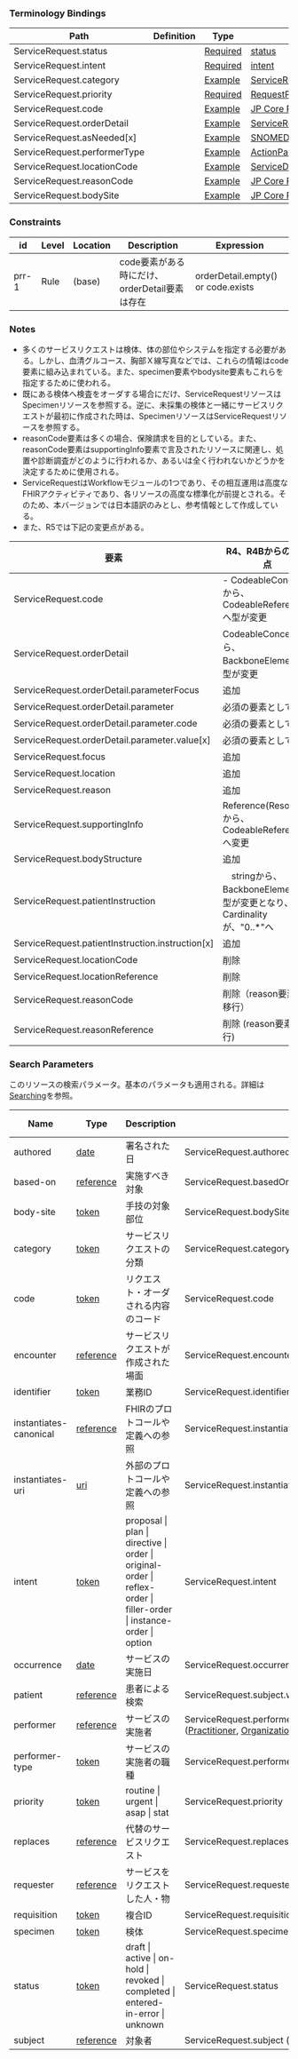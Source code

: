 ### Terminology Bindings

| Path | Definition | Type | Reference |
| --- | --- | --- | --- |
| ServiceRequest.status |  | [Required](http://hl7.org/fhir/R4/terminologies.html#required) | [status](http://hl7.org/fhir/R4/valueset-request-status.html) |
| ServiceRequest.intent |  | [Required](http://hl7.org/fhir/R4/terminologies.html#required) | [intent](http://hl7.org/fhir/R4/valueset-request-intent.html) |
| ServiceRequest.category |  | [Example](http://hl7.org/fhir/R4/terminologies.html#example) | [ServiceRequestCategoryCodes](http://hl7.org/fhir/R4/valueset-servicerequest-category.html) |
| ServiceRequest.priority |  | [Required](http://hl7.org/fhir/R4/terminologies.html#required) | [RequestPriority](http://hl7.org/fhir/R4/valueset-request-priority.html) |
| ServiceRequest.code |  | [Example](http://hl7.org/fhir/R4/terminologies.html#example) | [JP Core Procedure Codes Medical ValueSet](https://jpfhir.jp/fhir/core/terminology/ig/ValueSet-JP_ProcedureCodesMedical_VS) |
| ServiceRequest.orderDetail |  | [Example](http://hl7.org/fhir/R4/terminologies.html#example) | [ServiceRequestOrderDetailsCodes](http://hl7.org/fhir/R4/valueset-servicerequest-orderdetail.html) |
| ServiceRequest.asNeeded[x] |  | [Example](http://hl7.org/fhir/R4/terminologies.html#example) | [SNOMEDCTMedicationAsNeededReasonCodes](http://hl7.org/fhir/R4/valueset-medication-as-needed-reason.html) |
| ServiceRequest.performerType |  | [Example](http://hl7.org/fhir/R4/terminologies.html#example) | [ActionParticipantRole](http://terminology.hl7.org/3.1.0/ValueSet-action-participant-role.html) |
| ServiceRequest.locationCode |  | [Example](http://hl7.org/fhir/R4/terminologies.html#example) | [ServiceDeliveryLocationRoleType](http://terminology.hl7.org/3.1.0/ValueSet-v3-ServiceDeliveryLocationRoleType.html) |
| ServiceRequest.reasonCode |  | [Example](http://hl7.org/fhir/R4/terminologies.html#example) | [JP Core Procedure Reason ValueSet](https://jami-fhir-jp-wg.github.io/jp-core-v1xpages/jpcore-r4/feature/swg2_servicerequest/ValueSet-jp-procedure-reason-vs.html) |
| ServiceRequest.bodySite |  | [Example](http://hl7.org/fhir/R4/terminologies.html#example) | [JP Core Procedure BodySite ValueSet](https://jami-fhir-jp-wg.github.io/jp-core-v1xpages/jpcore-r4/feature/swg2_servicerequest/ValueSet-jp-procedure-body-site-vs.html) |


### Constraints

| id | Level | Location | Description | Expression |
| --- | --- | --- | --- | --- |
| prr-1 | Rule | (base) | code要素がある時にだけ、orderDetail要素は存在 | orderDetail.empty() or code.exists |


### Notes

- 多くのサービスリクエストは検体、体の部位やシステムを指定する必要がある。しかし、血清グルコース、胸部Ｘ線写真などでは、これらの情報はcode要素に組み込まれている。また、specimen要素やbodysite要素もこれらを指定するために使われる。
- 既にある検体へ検査をオーダする場合にだけ、ServiceRequestリソースはSpecimenリソースを参照する。逆に、未採集の検体と一緒にサービスリクエストが最初に作成された時は、SpecimenリソースはServiceRequestリソースを参照する。
- reasonCode要素は多くの場合、保険請求を目的としている。また、reasonCode要素はsupportingInfo要素で言及されたリソースに関連し、処置や診断調査がどのように行われるか、あるいは全く行われないかどうかを決定するために使用される。
- ServiceRequestはWorkflowモジュールの1つであり、その相互運用は高度なFHIRアクティビティであり、各リソースの高度な標準化が前提とされる。そのため、本バージョンでは日本語訳のみとし、参考情報として作成している。
- また、R5では下記の変更点がある。

| 要素 | R4、R4Bからの変更点 |
| --- | --- |
| ServiceRequest.code | - CodeableConceptから、CodeableReferenceへ型が変更 |
| ServiceRequest.orderDetail | CodeableConceptから、BackboneElementへ型が変更 |
| ServiceRequest.orderDetail.parameterFocus | 追加 |
| ServiceRequest.orderDetail.parameter | 必須の要素として追加 |
| ServiceRequest.orderDetail.parameter.code | 必須の要素として追加 |
| ServiceRequest.orderDetail.parameter.value[x] | 必須の要素として追加 |
| ServiceRequest.focus | 追加 |
| ServiceRequest.location | 追加 |
| ServiceRequest.reason | 追加 |
| ServiceRequest.supportingInfo | Reference(Resource)から、CodeableReferenceへ変更 |
| ServiceRequest.bodyStructure | 追加 |
| ServiceRequest.patientInstruction |　stringから、BackboneElementへ型が変更となり、Cardinalityが、"0..*"へ |
| ServiceRequest.patientInstruction.instruction[x] | 追加 |
| ServiceRequest.locationCode | 削除 |
| ServiceRequest.locationReference | 削除 |
| ServiceRequest.reasonCode | 削除（reason要素へ移行）|
| ServiceRequest.reasonReference | 削除 (reason要素へ移行) |

### Search Parameters

このリソースの検索パラメータ。基本のパラメータも適用される。詳細は[Searching](http://hl7.org/fhir/R4/search.html)を参照。

| Name | Type | Description | Expression | In Common |
| --- | --- | --- | --- | --- |
| authored | [date](http://hl7.org/fhir/R4/search.html#date) | 署名された日 | ServiceRequest.authoredOn | |
| based-on | [reference](http://hl7.org/fhir/R4/search.html#reference) | 実施すべき対象 | ServiceRequest.basedOn ([CarePlan](http://hl7.org/fhir/R4/careplan.html), [MedicationRequest](http://hl7.org/fhir/R4/medicationrequest.html), [ServiceRequest](http://hl7.org/fhir/R4/servicerequest.html)) | |
| body-site |[token](http://hl7.org/fhir/R4/search.html#token) | 手技の対象部位 | ServiceRequest.bodySite |
| category | [token](http://hl7.org/fhir/R4/search.html#token) | サービスリクエストの分類 | ServiceRequest.category |
| code | [token](http://hl7.org/fhir/R4/search.html#token) | リクエスト・オーダされる内容のコード | ServiceRequest.code |
| encounter | [reference](http://hl7.org/fhir/R4/search.html#reference) | サービスリクエストが作成された場面 | ServiceRequest.encounter ([Encounter](http://hl7.org/fhir/R4/encounter.html)) | |
| identifier | [token](http://hl7.org/fhir/R4/search.html#token) | 業務ID | ServiceRequest.identifier |
| instantiates-canonical | [reference](http://hl7.org/fhir/R4/search.html#reference) | FHIRのプロトコールや定義への参照 | ServiceRequest.instantiatesCanonical ([PlanDefinition](http://hl7.org/fhir/R4/plandefinition.html), [ActivityDefinition](http://hl7.org/fhir/R4/activitydefinition.html)) | |
| instantiates-uri | [uri](http://hl7.org/fhir/R4/search.html#uri) | 外部のプロトコールや定義への参照 | ServiceRequest.instantiatesUri |
| intent | [token](http://hl7.org/fhir/R4/search.html#token) | proposal \| plan \| directive \| order \| original-order \| reflex-order \| filler-order \| instance-order \| option | ServiceRequest.intent |
| occurrence | [date](http://hl7.org/fhir/R4/search.html#date) | サービスの実施日 | ServiceRequest.occurrence |
| patient | [reference](http://hl7.org/fhir/R4/search.html#reference) | 患者による検索 | ServiceRequest.subject.where(resolve() is Patient) ([Patient](http://hl7.org/fhir/R4/patient.html)) |
| performer | [reference](http://hl7.org/fhir/R4/search.html#reference) | サービスの実施者 | ServiceRequest.performer ([Practitioner](http://hl7.org/fhir/R4/practitioner.html), [Organization](http://hl7.org/fhir/R4/organization.html), [CareTeam](http://hl7.org/fhir/R4/careteam.html), [Device](http://hl7.org/fhir/R4/device.html), [Patient](http://hl7.org/fhir/R4/patient.html), [HealthcareService](http://hl7.org/fhir/R4/healthcareservice.html), [PractitionerRole](http://hl7.org/fhir/R4/practitionerrole.html), [RelatedPerson](http://hl7.org/fhir/R4/relatedperson.html)) |
| performer-type | [token](http://hl7.org/fhir/R4/search.html#token) | サービスの実施者の職種 | ServiceRequest.performerType |
| priority | [token](http://hl7.org/fhir/R4/search.html#token) | routine \| urgent \| asap \| stat | ServiceRequest.priority |
| replaces | [reference](http://hl7.org/fhir/R4/search.html#reference) | 代替のサービスリクエスト | ServiceRequest.replaces ([ServiceRequest](http://hl7.org/fhir/R4/servicerequest.html)) |
| requester | [reference](http://hl7.org/fhir/R4/search.html#reference) | サービスをリクエストした人・物 | ServiceRequest.requester ([Practitioner](http://hl7.org/fhir/R4/practitioner.html), [Organization](http://hl7.org/fhir/R4/organization.html), [Device](http://hl7.org/fhir/R4/device.html), [Patient](http://hl7.org/fhir/R4/patient.html),  [PractitionerRole](http://hl7.org/fhir/R4/practitionerrole.html), [RelatedPerson](http://hl7.org/fhir/R4/relatedperson.html)) |
| requisition | [token](http://hl7.org/fhir/R4/search.html#token) | 複合ID | ServiceRequest.requisition |
| specimen | [token](http://hl7.org/fhir/R4/search.html#reference) | 検体 | ServiceRequest.specimen ([Specimen](http://hl7.org/fhir/R4/specimen.html)) |
| status | [token](http://hl7.org/fhir/R4/search.html#token) | draft \| active \| on-hold \| revoked \| completed \| entered-in-error \| unknown | ServiceRequest.status |
| subject | [reference](http://hl7.org/fhir/R4/search.html#reference) | 対象者 | ServiceRequest.subject ( [Group](http://hl7.org/fhir/R4/group.html), [Device](http://hl7.org/fhir/R4/device.html), [Patient](http://hl7.org/fhir/R4/patient.html), [Location](http://hl7.org/fhir/R4/location.html)) |